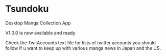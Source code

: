 # Tsundoku
Desktop Manga Collection App

V1.0.0 is now available and ready

Check the TwitAccounts text file for lists of twitter accounts you should follow if u want to keep up with various manga news in Japan and the US.
